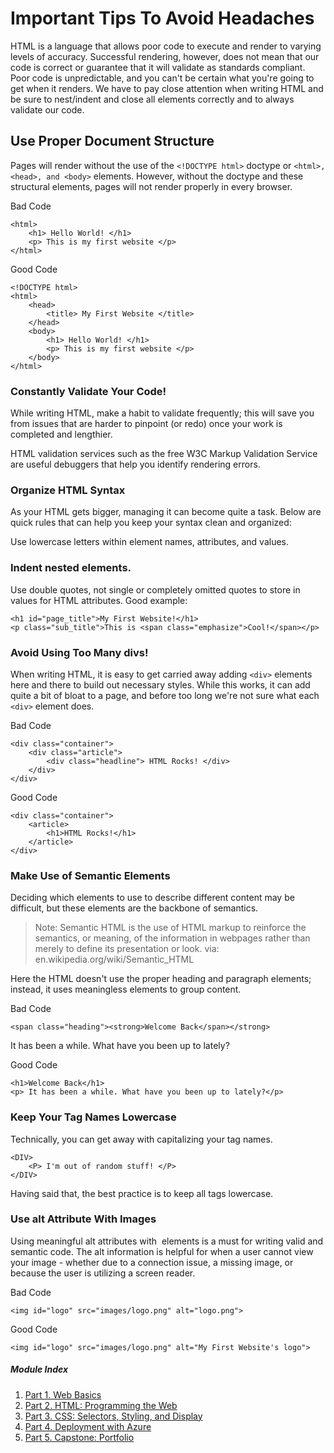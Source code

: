 # Important Tips To Avoid Headaches
HTML is a language that allows poor code to execute and render to varying levels of accuracy. Successful rendering, however, does not mean that our code is correct or guarantee that it will validate as standards compliant. Poor code is unpredictable, and you can't be certain what you're going to get when it renders. We have to pay close attention when writing HTML and be sure to nest/indent and close all elements correctly and to always validate our code.

## Use Proper Document Structure
Pages will render without the use of the ```<!DOCTYPE html>``` doctype or ```<html>, <head>, and <body>``` elements. However, without the doctype and these structural elements, pages will not render properly in every browser.

Bad Code
```
<html>
    <h1> Hello World! </h1>
    <p> This is my first website </p>
</html>
```
Good Code
```
<!DOCTYPE html>
<html>
    <head>
        <title> My First Website </title>
    </head> 
    <body>
        <h1> Hello World! </h1>
        <p> This is my first website </p>
    </body>
</html>
```
### Constantly Validate Your Code!
While writing HTML, make a habit to validate frequently; this will save you from issues that are harder to pinpoint (or redo) once your work is completed and lengthier.

HTML validation services such as the free  W3C Markup Validation Service are useful debuggers that help you identify rendering errors.

### Organize HTML Syntax
As your HTML gets bigger, managing it can become quite a task. Below are quick rules that can help you keep your syntax clean and organized:

Use lowercase letters within element names, attributes, and values.

### Indent nested elements. 
Use double quotes, not single or completely omitted quotes to store in values for HTML attributes. Good example:
```
<h1 id="page_title">My First Website!</h1>
<p class="sub_title">This is <span class="emphasize">Cool!</span></p>
```

### Avoid Using Too Many divs!
When writing HTML, it is easy to get carried away adding ```<div>``` elements here and there to build out necessary styles. While this works, it can add quite a bit of bloat to a page, and before too long we're not sure what each ```<div>``` element does.

Bad Code
```
<div class="container">
    <div class="article">
        <div class="headline"> HTML Rocks! </div>
    </div>
</div>
```
Good Code
```
<div class="container">
    <article>
        <h1>HTML Rocks!</h1>
    </article>
</div>
```
### Make Use of Semantic Elements
Deciding which elements to use to describe different content may be difficult, but these elements are the backbone of semantics.

> Note: Semantic HTML is the use of HTML markup to reinforce the semantics, or meaning, of the information in webpages rather than merely to define its presentation or look.
via:  en.wikipedia.org/wiki/Semantic_HTML

Here the HTML doesn't use the proper heading and paragraph elements; instead, it uses meaningless elements to group content.

Bad Code
```
<span class="heading"><strong>Welcome Back</span></strong>
```
It has been a while. What have you been up to lately?

Good Code
```
<h1>Welcome Back</h1>
<p> It has been a while. What have you been up to lately?</p>
```

### Keep Your Tag Names Lowercase
Technically, you can get away with capitalizing your tag names.
```
<DIV>
    <P> I'm out of random stuff! </P>
</DIV>
```
Having said that, the best practice is to keep all tags lowercase.

### Use alt Attribute With Images
Using meaningful alt attributes with <img> elements is a must for writing valid and semantic code. The alt information is helpful for when a user cannot view your image - whether due to a connection issue, a missing image, or because the user is utilizing a screen reader.

Bad Code
```
<img id="logo" src="images/logo.png" alt="logo.png">
```
Good Code
```
<img id="logo" src="images/logo.png" alt="My First Website's logo">
```

##### Module Index

1. [Part 1. Web Basics](../Part%201.%20Web%20Basics)
2. [Part 2. HTML: Programming the Web](../Part%202.%20HTML)
3. [Part 3. CSS: Selectors, Styling, and Display](../Part%203.%20CSS%20%26%20CSS3)
4. [Part 4. Deployment with Azure](../Part%204.%20%20Web%20Publishing)
5. [Part 5. Capstone: Portfolio](../Part%205.%20Capstone)